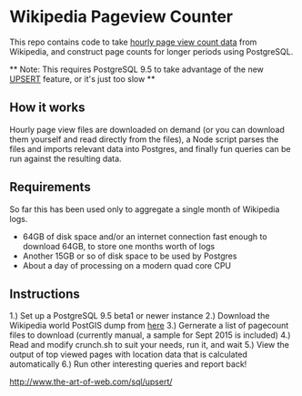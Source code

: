 # Wikipedia Pageview Counter

This repo contains code to take [hourly page view count data](https://dumps.wikimedia.org/other/pagecounts-raw/)
from Wikipedia, and construct page counts for longer periods using PostgreSQL.

** Note: This requires PostgreSQL 9.5 to take advantage of the new
[UPSERT](https://wiki.postgresql.org/wiki/UPSERT) feature, or it's just too slow **


## How it works

Hourly page view files are downloaded on demand (or you can download them yourself and read directly
from the files), a Node script parses the files and imports relevant data into Postgres, and finally
fun queries can be run against the resulting data.

## Requirements

So far this has been used only to aggregate a single month of Wikipedia logs.

* 64GB of disk space and/or an internet connection fast enough to download 64GB, to store one months
  worth of logs
* Another 15GB or so of disk space to be used by Postgres
* About a day of processing on a modern quad core CPU

## Instructions

1.) Set up a PostgreSQL 9.5 beta1 or newer instance
2.) Download the Wikipedia world PostGIS dump from
[here](https://de.wikipedia.org/wiki/Wikipedia:WikiProjekt_Georeferenzierung/Hauptseite/Wikipedia-World/en)
3.) Gernerate a list of pagecount files to download (currently manual, a sample for Sept 2015 is
included)
4.) Read and modify crunch.sh to suit your needs, run it, and wait
5.) View the output of top viewed pages with location data that is calculated automatically
6.) Run other interesting queries and report back!

http://www.the-art-of-web.com/sql/upsert/
